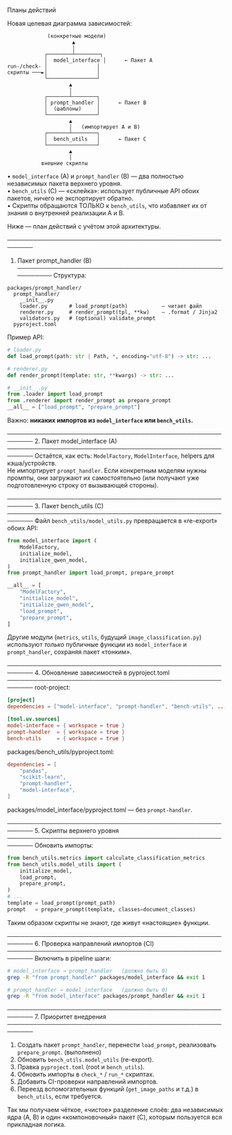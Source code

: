  Планы действий

Новая целевая диаграмма зависимостей:

```
             (конкретные модели)
                     ▲
                     │
            ┌────────┴────────┐
            │  model_interface │      ← Пакет A
run-/check- │                │
скрипты ───►│                │
            └────────────────┘
                    ▲
                    │
            ┌───────┴────────┐
            │ prompt_handler │      ← Пакет B
            │  (шаблоны)     │
            └────────────────┘
                    ▲
                    │   (импортирует A и B)
            ┌───────┴────────┐
            │  bench_utils   │      ← Пакет C
            └────────────────┘
                    ▲
                    │
           внешние скрипты
```

• `model_interface` (A) и `prompt_handler` (B) — два полностью независимых пакета верхнего уровня.  
• `bench_utils` (C) — «склейка»: использует публичные API обоих пакетов, ничего не экспортирует обратно.  
• Скрипты обращаются ТОЛЬКО к `bench_utils`, что избавляет их от знания о внутренней реализации А и B.

Ниже ― план действий с учётом этой архитектуры.

────────────────────────────────────────────────────────
1. Пакет prompt_handler  (B)
────────────────────────────────────────────────────────
Структура:
```
packages/prompt_handler/
  prompt_handler/
    __init__.py
    loader.py       # load_prompt(path)           – читает файл
    renderer.py     # render_prompt(tpl, **kw)    – .format / Jinja2
    validators.py   # (optional) validate_prompt
  pyproject.toml
```
Пример API:
```python
# loader.py
def load_prompt(path: str | Path, *, encoding="utf-8") -> str: ...

# renderer.py
def render_prompt(template: str, **kwargs) -> str: ...

# __init__.py
from .loader import load_prompt
from .renderer import render_prompt as prepare_prompt
__all__ = ["load_prompt", "prepare_prompt"]
```
Важно: **никаких импортов из `model_interface` или `bench_utils`.**

────────────────────────────────────────────────────────
2. Пакет model_interface  (A)
────────────────────────────────────────────────────────
Остаётся, как есть: `ModelFactory`, `ModelInterface`, helpers для кэша/устройств.  
Не импортирует `prompt_handler`. Если конкретным моделям нужны промпты, они загружают их самостоятельно (или получают уже подготовленную строку от вызывающей стороны).

────────────────────────────────────────────────────────
3. Пакет bench_utils  (C)
────────────────────────────────────────────────────────
Файл `bench_utils/model_utils.py` превращается в «re-export» обоих API:

```python
from model_interface import (
    ModelFactory,
    initialize_model,
    initialize_qwen_model,
)
from prompt_handler import load_prompt, prepare_prompt

__all__ = [
    "ModelFactory",
    "initialize_model",
    "initialize_qwen_model",
    "load_prompt",
    "prepare_prompt",
]
```

Другие модули (`metrics`, `utils`, будущий `image_classification.py`) используют
*только* публичные функции из `model_interface` и `prompt_handler`, сохраняя пакет
«тонким».

────────────────────────────────────────────────────────
4. Обновление зависимостей в pyproject.toml
────────────────────────────────────────────────────────
root-project:
```toml
[project]
dependencies = ["model-interface", "prompt-handler", "bench-utils", ... ]

[tool.uv.sources]
model-interface = { workspace = true }
prompt-handler  = { workspace = true }
bench-utils     = { workspace = true }
```

packages/bench_utils/pyproject.toml:
```toml
dependencies = [
    "pandas",
    "scikit-learn",
    "prompt-handler",
    "model-interface",
]
```

packages/model_interface/pyproject.toml — без `prompt-handler`.

────────────────────────────────────────────────────────
5. Скрипты верхнего уровня
────────────────────────────────────────────────────────
Обновить импорты:

```python
from bench_utils.metrics import calculate_classification_metrics
from bench_utils.model_utils import (
    initialize_model,
    load_prompt,
    prepare_prompt,
)
# ...
template = load_prompt(prompt_path)
prompt   = prepare_prompt(template, classes=document_classes)
```
Таким образом скрипты не знают, где живут «настоящие» функции.

────────────────────────────────────────────────────────
6. Проверка направлений импортов (CI)
────────────────────────────────────────────────────────
Включить в pipeline шаги:

```bash
# model_interface → prompt_handler   (должно быть 0)
grep -R "from prompt_handler" packages/model_interface && exit 1

# prompt_handler → model_interface   (должно быть 0)
grep -R "from model_interface" packages/prompt_handler && exit 1
```

────────────────────────────────────────────────────────
7. Приоритет внедрения
────────────────────────────────────────────────────────
1) Создать пакет `prompt_handler`, перенести `load_prompt`, реализовать `prepare_prompt`. (выполнено)  
2) Обновить `bench_utils.model_utils` (re-export).  
3) Правка `pyproject.toml` (root и `bench_utils`).  
4) Обновить импорты в `check_*` / `run_*` скриптах.  
5) Добавить CI-проверки направлений импортов.  
6) Переезд вспомогательных функций (`get_image_paths` и т.д.) в `bench_utils`, если требуется.

Так мы получаем чёткое, «чистое» разделение слоёв: два независимых ядра (A, B) и один «компоновочный» пакет (C), которым пользуется вся прикладная логика.